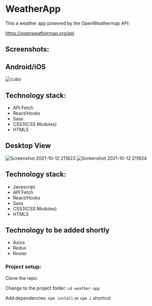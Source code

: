 # WeatherApp

This a weather app powered by the OpenWeathermap API:

https://openweathermap.org/api

## Screenshots:

## Android/iOS

![cubo](https://user-images.githubusercontent.com/33847674/137415683-51062196-032a-48aa-8ac4-f5571cd1ace4.jpg)

## Technology stack:

- API Fetch
- React/Hooks
- Sass
- CSS3(CSS Modules)
- HTML5

## Desktop View

![Screenshot 2021-10-12 211823](https://user-images.githubusercontent.com/48270029/137373179-f1579412-bd7c-48e3-afcb-d2dc359cf310.png)
![Screenshot 2021-10-12 211824](https://user-images.githubusercontent.com/48270029/137373182-bd65ec6a-045c-47b5-ae75-1110709251ca.png)

## Technology stack:

- Javascript
- API Fetch
- React/Hooks
- Sass
- CSS3(CSS Modules)
- HTML5

## Technology to be added shortly

- Axios
- Redux
- Router

### Project setup:

Clone the repo:


Change to the project folder:
`cd weather-app`

Add dependencies:
`npm install` or `npm i` shortcut
